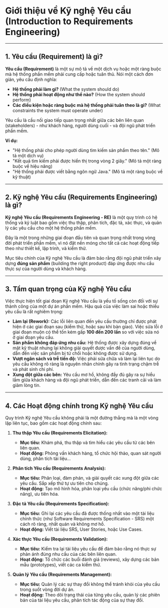 # Giới thiệu về Kỹ nghệ Yêu cầu (Introduction to Requirements Engineering)

---

## 1. Yêu cầu (Requirement) là gì?

**Yêu cầu (Requirement)** là một sự mô tả về một dịch vụ hoặc một ràng buộc mà hệ thống phần mềm phải cung cấp hoặc tuân thủ. Nói một cách đơn giản, yêu cầu định nghĩa:

- **Hệ thống phải làm gì?** (What the system should do)
- **Hệ thống phải hoạt động như thế nào?** (How the system should perform)
- **Các điều kiện hoặc ràng buộc mà hệ thống phải tuân theo là gì?** (What constraints the system must operate under)

Yêu cầu là cầu nối giao tiếp quan trọng nhất giữa các bên liên quan (stakeholders) - như khách hàng, người dùng cuối - và đội ngũ phát triển phần mềm.

**Ví dụ:**

- "Hệ thống phải cho phép người dùng tìm kiếm sản phẩm theo tên." (Mô tả một dịch vụ)
- "Kết quả tìm kiếm phải được hiển thị trong vòng 2 giây." (Mô tả một ràng buộc về hiệu năng)
- "Hệ thống phải được viết bằng ngôn ngữ Java." (Mô tả một ràng buộc về kỹ thuật)

---

## 2. Kỹ nghệ Yêu cầu (Requirements Engineering) là gì?

**Kỹ nghệ Yêu cầu (Requirements Engineering - RE)** là một quy trình có hệ thống và kỷ luật bao gồm việc thu thập, phân tích, đặc tả, xác thực, và quản lý các yêu cầu cho một hệ thống phần mềm.

Đây là một trong những giai đoạn đầu tiên và quan trọng nhất trong vòng đời phát triển phần mềm, vì nó đặt nền móng cho tất cả các hoạt động tiếp theo như thiết kế, lập trình, và kiểm thử.

Mục tiêu chính của Kỹ nghệ Yêu cầu là đảm bảo rằng đội ngũ phát triển xây dựng **đúng sản phẩm** (building the right product) đáp ứng được nhu cầu thực sự của người dùng và khách hàng.

---

## 3. Tầm quan trọng của Kỹ nghệ Yêu cầu

Việc thực hiện tốt giai đoạn Kỹ nghệ Yêu cầu là yếu tố sống còn đối với sự thành công của một dự án phần mềm. Hậu quả của việc làm sai hoặc thiếu yêu cầu là rất nghiêm trọng:

- **Làm lại (Rework):** Các lỗi liên quan đến yêu cầu thường chỉ được phát hiện ở các giai đoạn sau (kiểm thử, hoặc sau khi bàn giao). Việc sửa lỗi ở giai đoạn muộn có thể tốn kém gấp **100 đến 200 lần** so với việc sửa nó ở giai đoạn yêu cầu.
- **Sản phẩm không đáp ứng nhu cầu:** Hệ thống được xây dựng đúng về mặt kỹ thuật nhưng lại không giải quyết được vấn đề của người dùng, dẫn đến việc sản phẩm bị từ chối hoặc không được sử dụng.
- **Vượt ngân sách và trễ tiến độ:** Việc phải sửa chữa và làm lại liên tục do yêu cầu không rõ ràng là nguyên nhân chính gây ra tình trạng chậm trễ và phát sinh chi phí.
- **Xung đột giữa các bên:** Yêu cầu mơ hồ, không đầy đủ gây ra sự hiểu lầm giữa khách hàng và đội ngũ phát triển, dẫn đến các tranh cãi và làm giảm lòng tin.

---

## 4. Các Hoạt động chính trong Kỹ nghệ Yêu cầu

Quy trình Kỹ nghệ Yêu cầu không phải là một đường thẳng mà là một vòng lặp liên tục, bao gồm các hoạt động chính sau:

1.  **Thu thập Yêu cầu (Requirements Elicitation):**

    - **Mục tiêu:** Khám phá, thu thập và tìm hiểu các yêu cầu từ các bên liên quan.
    - **Hoạt động:** Phỏng vấn khách hàng, tổ chức hội thảo, quan sát người dùng, phân tích tài liệu...

2.  **Phân tích Yêu cầu (Requirements Analysis):**

    - **Mục tiêu:** Phân loại, đàm phán, và giải quyết các xung đột giữa các yêu cầu. Sắp xếp thứ tự ưu tiên cho chúng.
    - **Hoạt động:** Tạo mô hình hóa, phân loại yêu cầu (chức năng/phi chức năng), ưu tiên hóa.

3.  **Đặc tả Yêu cầu (Requirements Specification):**

    - **Mục tiêu:** Ghi lại các yêu cầu đã được thống nhất vào một tài liệu chính thức (như Software Requirements Specification - SRS) một cách rõ ràng, nhất quán và không mơ hồ.
    - **Hoạt động:** Viết tài liệu SRS, User Stories, hoặc Use Cases.

4.  **Xác thực Yêu cầu (Requirements Validation):**

    - **Mục tiêu:** Kiểm tra lại tài liệu yêu cầu để đảm bảo rằng nó thực sự phản ánh đúng nhu cầu của các bên liên quan.
    - **Hoạt động:** Tổ chức các buổi đánh giá (reviews), xây dựng các bản mẫu (prototypes), viết các ca kiểm thử.

5.  **Quản lý Yêu cầu (Requirements Management):**
    - **Mục tiêu:** Quản lý các sự thay đổi không thể tránh khỏi của yêu cầu trong suốt vòng đời dự án.
    - **Hoạt động:** Theo dõi trạng thái của từng yêu cầu, quản lý các phiên bản của tài liệu yêu cầu, phân tích tác động của sự thay đổi.
